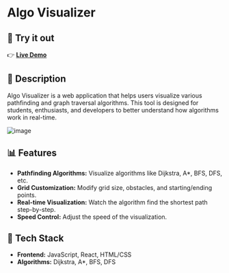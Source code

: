 # Algo Visualizer

## 🚀 Try it out
👉 **[Live Demo](https://aayushsh06.github.io/Algo-Visualizer/)**

## 📜 Description
Algo Visualizer is a web application that helps users visualize various pathfinding and graph traversal algorithms. This tool is designed for students, enthusiasts, and developers to better understand how algorithms work in real-time.

![image](https://github.com/user-attachments/assets/41a309f0-817f-42f1-95ac-3b2eb01933d1)


## 📊 Features
- **Pathfinding Algorithms:** Visualize algorithms like Dijkstra, A*, BFS, DFS, etc.
- **Grid Customization:** Modify grid size, obstacles, and starting/ending points.
- **Real-time Visualization:** Watch the algorithm find the shortest path step-by-step.
- **Speed Control:** Adjust the speed of the visualization.


## 🧱 Tech Stack
- **Frontend:** JavaScript, React, HTML/CSS
- **Algorithms:** Dijkstra, A*, BFS, DFS



